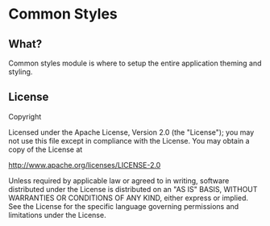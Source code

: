 # Common Styles

## What?

Common styles module is where to setup the entire application theming and styling.

## License

Copyright

Licensed under the Apache License, Version 2.0 (the "License"); you may not use this file except in compliance with the License. You may
obtain a copy of the License at

http://www.apache.org/licenses/LICENSE-2.0

Unless required by applicable law or agreed to in writing, software distributed under the License is distributed on an "AS IS" BASIS,
WITHOUT WARRANTIES OR CONDITIONS OF ANY KIND, either express or implied. See the License for the specific language governing permissions and
limitations under the License.

